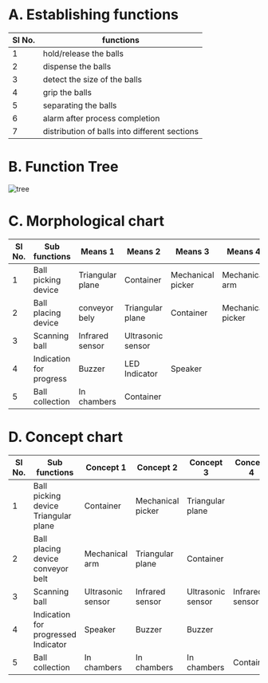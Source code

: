 # A. Establishing functions
|Sl No.|functions|
|-----|---------|
|1|hold/release the balls|
|2|dispense the balls|
|3|detect the size of the balls|
|4| grip the balls
|5|separating the balls|
|6|alarm after process completion|
|7|distribution of balls into different sections|


					
# B. Function Tree
![tree](https://i.ibb.co/FbGPhK2/Picture1.jpg)

# C. Morphological chart
|Sl No.	|Sub functions	|Means 1	|Means 2	|Means 3	|Means 4|
|---------------|---------------|---------------|---------------|---------------|---------------|
|1	|Ball picking device	|Triangular plane	|Container	|Mechanical picker	|Mechanical arm|
|2	|Ball placing device	|conveyor bely	|Triangular plane	|Container	|Mechanical picker|
|3	|Scanning ball	|Infrared sensor	|Ultrasonic sensor|		
|4	|Indication for progress	|Buzzer	|LED Indicator	|Speaker	|
|5	|Ball collection	|In chambers	|Container	|	




# D. Concept chart
|Sl No.| Sub functions	|Concept 1	|Concept 2	|Concept 3	|Concept 4|
|-----|---------------|---------------|---------------|---------------|---------------|
|1|Ball picking device Triangular plane	|Container	|Mechanical picker|	Triangular plane|
|2|Ball placing device conveyor belt	|Mechanical arm	|Triangular plane	|Container|
|3|Scanning ball|Ultrasonic sensor	|Infrared sensor	|Ultrasonic sensor	|Infrared sensor|
|4|Indication for progressed Indicator|	Speaker	|Buzzer	|Buzzer|
|5|Ball collection|In chambers |In chambers	|In chambers	|Container|	Container|



